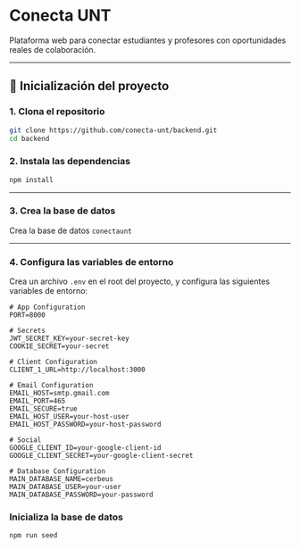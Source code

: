 # Conecta UNT

Plataforma web para conectar estudiantes y profesores con oportunidades reales de colaboración.

---

## 🚀 Inicialización del proyecto

### 1. Clona el repositorio

```bash
git clone https://github.com/conecta-unt/backend.git
cd backend
```

### 2. Instala las dependencias

```bash
npm install
```

---

### 3. Crea la base de datos

Crea la base de datos `conectaunt`

---

### 4. Configura las variables de entorno

Crea un archivo `.env` en el root del proyecto, y configura las siguientes variables de entorno:

```env
# App Configuration
PORT=8000

# Secrets
JWT_SECRET_KEY=your-secret-key
COOKIE_SECRET=your-secret

# Client Configuration
CLIENT_1_URL=http://localhost:3000

# Email Configuration
EMAIL_HOST=smtp.gmail.com
EMAIL_PORT=465
EMAIL_SECURE=true
EMAIL_HOST_USER=your-host-user
EMAIL_HOST_PASSWORD=your-host-password

# Social
GOOGLE_CLIENT_ID=your-google-client-id
GOOGLE_CLIENT_SECRET=your-google-client-secret

# Database Configuration
MAIN_DATABASE_NAME=cerbeus
MAIN_DATABASE_USER=your-user
MAIN_DATABASE_PASSWORD=your-password
```

### Inicializa la base de datos

```bash
npm run seed
```
